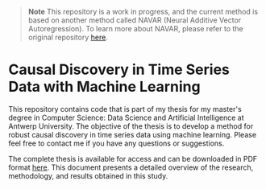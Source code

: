 > **Note**
> This repository is a work in progress, and the current method is based on another method called NAVAR (Neural Additive Vector Autoregression). To learn more about NAVAR, please refer to the original repository [here](https://github.com/bartbussmann/NAVAR).

# Causal Discovery in Time Series Data with Machine Learning

This repository contains code that is part of my thesis for my master's degree in Computer Science: Data Science and Artificial Intelligence at Antwerp University.
The objective of the thesis is to develop a method for robust causal discovery in time series data using machine learning.
Please feel free to contact me if you have any questions or suggestions.

The complete thesis is available for access and can be downloaded in PDF format [here](https://github.com/m4urin/temporal-causal-discovery/raw/refactor/thesis.pdf). This document presents a detailed overview of the research, methodology, and results obtained in this study.
